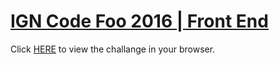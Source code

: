 # [IGN Code Foo 2016 | Front End ](http://nicholaskrause.github.io/ign_code_foo_2016/ "IGN Code Foo 2016 | Front End")
Click [HERE](http://nicholaskrause.github.io/ign_code_foo_2016/ "HERE") to view the challange in your browser.
